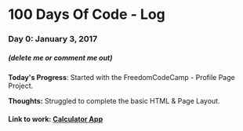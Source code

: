# 100 Days Of Code - Log

### Day 0: January 3, 2017 
##### (delete me or comment me out)

**Today's Progress**: Started with the FreedomCodeCamp - Profile Page Project.

**Thoughts:**  Struggled to complete the basic HTML & Page Layout. 

#### **Link to work:** [Calculator App](http://www.example.com)

